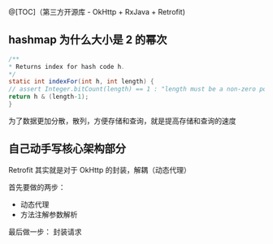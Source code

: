 @[TOC]（第三方开源库 - OkHttp + RxJava + Retrofit)

## hashmap 为什么大小是 2 的幂次  

``` java
/**
* Returns index for hash code h.
*/
static int indexFor(int h, int length) {
// assert Integer.bitCount(length) == 1 : "length must be a non-zero power of 2";
return h & (length-1);
}
```

为了数据更加分散，散列，方便存储和查询，就是提高存储和查询的速度


## 自己动手写核心架构部分


Retrofit 其实就是对于 OkHttp 的封装，解耦（动态代理）  

首先要做的两步：
- 动态代理  
- 方法注解参数解析


最后做一步： 封装请求
















































































​     


